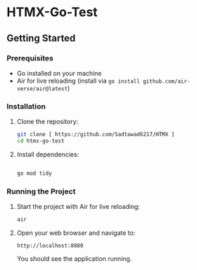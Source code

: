 # HTMX-Go-Test

## Getting Started

### Prerequisites

- Go installed on your machine
- Air for live reloading (install via `go install github.com/air-verse/air@latest`)

### Installation

1. Clone the repository:

    ```bash
    git clone [ https://github.com/Sadtawad6217/HTMX ]
    cd htmx-go-test
    ```

2. Install dependencies:

    ```bash

    go mod tidy
    ```

### Running the Project

1. Start the project with Air for live reloading:

    ```bash
    air
    ```

2. Open your web browser and navigate to:

    ```
    http://localhost:8080
    ```

    You should see the application running.

